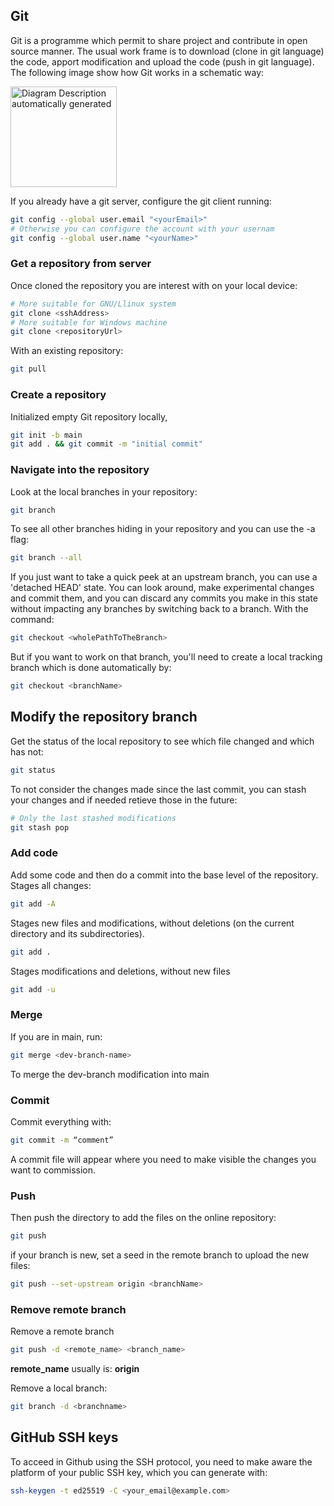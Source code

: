 ## Git

Git is a programme which permit to share project and contribute in open
source manner. The usual work frame is to download (clone in git
language) the code, apport modification and upload the code (push in git
language). The following image show how Git works in a schematic way:

<img src="media/image4.png" style="width:1.77154in;height:1.67826in" alt="Diagram Description automatically generated" />

If you already have a git server, configure the git client running:

```sh
git config --global user.email "<yourEmail>"
# Otherwise you can configure the account with your usernam 
git config --global user.name "<yourName>"
```
### Get a repository from server 

Once cloned the repository you are interest with on your local device:

```sh
# More suitable for GNU/Llinux system 
git clone <sshAddress>
# More suitable for Windows machine 
git clone <repositoryUrl>
```

With an existing repository:

```sh
git pull
```

### Create a repository

Initialized empty Git repository locally,

```sh
git init -b main
git add . && git commit -m "initial commit"
```

### Navigate into the repository

Look at the local branches in your repository:

```sh
git branch
```
To see all other branches hiding in your repository and you can use the
-a flag:
```sh
git branch --all
```
If you just want to take a quick peek at an upstream branch, you can use
a 'detached HEAD' state. You can look around, make experimental changes
and commit them, and you can discard any commits you make in this state
without impacting any branches by switching back to a branch. With the
command:

```sh
git checkout <wholePathToTheBranch>
```

But if you want to work on that branch, you'll need to create a local
tracking branch which is done automatically by:

```sh
git checkout <branchName>
```

## Modify the repository branch 

Get the status of the local repository to see which file changed and which has not:

``` sh
git status
```

To not consider the changes made since the last commit, you can stash your changes and if needed retieve those in the future:

```sh
# Only the last stashed modifications 
git stash pop
```

### Add code
Add some code and then do a commit into the base level of the
repository. Stages all changes:

```sh
git add -A  
```
Stages new files and modifications, without deletions (on the current directory and its subdirectories).

```sh
git add . 
```
Stages modifications and deletions, without new files

```sh
git add -u 
```

### Merge 

If you are in main, run:

```sh
git merge <dev-branch-name>
```
To merge the dev-branch modification into main

### Commit 

Commit everything with:

```sh
git commit -m “comment”
```
A commit file will appear where you need to make visible the changes you
want to commission.

### Push

Then push the directory to add the files on the online repository:
```sh
git push
```
if your branch is new, set a seed in the remote branch to upload the new
files:

```sh
git push --set-upstream origin <branchName>
```

### Remove remote branch

Remove a remote branch
```sh
git push -d <remote_name> <branch_name>
```
**remote_name** usually is: **origin**

Remove a local branch:

```sh
git branch -d <branchname>
```
## GitHub SSH keys

To acceed in Github using the SSH protocol, you need to make aware the platform of 
your public SSH key, which you can generate with:

```sh
ssh-keygen -t ed25519 -C <your_email@example.com>
```
<!--  Script to show the footer   -->
<html>
<script
    src="https://code.jquery.com/jquery-3.3.1.js"
    integrity="sha256-2Kok7MbOyxpgUVvAk/HJ2jigOSYS2auK4Pfzbm7uH60="
    crossorigin="anonymous">
</script>
<script>
$(function(){
  $("#footer").load("../footers/footer_first_level_depth.html");
});
</script>
<body>
<div id="footer"></div>
</body>
</html>

